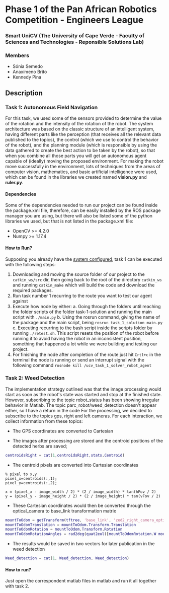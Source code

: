 # Phase 1 of the Pan African Robotics Competition - Engineers League
### Smart UniCV (The University of Cape Verde - Faculty of Sciences and Technologies - Reponsible Solutions Lab)

### Members
- Sónia Semedo
- Anaxímeno Brito
- Kennedy Pina

## Description

### Task 1: Autonomous Field Navigation

For this task, we used some of the sensors provided to determine the value of the rotation and the intensity of the rotation of the robot. The system architecture was based on the classic structure of an intelligent system, having different parts like the perception (that receives all the relevant data published to the topics), the control (which we use to control the behavior of the robot), and the planning module (which is responsible by using the data gathered to create the best action to be taken by the robot), so that when you combine all those parts you will get an autonomous agent capable of (ideally) moving the proposed environment. For making the robot move successfully in the environment, lots of techniques from the areas of computer vision, mathematics, and basic artificial intelligence were used, which can be found in the libraries we created named **vision.py** and **ruler.py**.

#### Dependencies
Some of the dependencies needed to run our project can be found inside the package.xml file, therefore, can be easily installed by the ROS package manager you are using, but there will also be listed some of the python libraries we used, but that is not listed in the package.xml file:

- OpenCV >= 4.2.0
- Numpy >= 1.17.4

#### How to Run?
Supposing you already have the [system configured](https://parc-robotics.github.io/documentation-2023/getting-started-tutorials/setting-up-your-pc/), task 1 can be executed with the following steps:

1. Downloading and moving the source folder of our project to the `catkin_ws/src` dir, then going back to the root of the directory `catkin_ws` and running `catkin_make` which will build the code and download the required packages.
2. Run task number 1 recurring to the route you want to test our agent against
3. Execute how node by either:
a. Going through the folders until reaching the folder scripts of the folder task-1-solution and running the main script with `./main.py`
b. Using the rosrun command, giving the name of the package and the main script, being `rosrun task_1_solution main.py`
c. Executing recurring to the bash script inside the scripts folder by running `./retest.sh`. This script resets the position of the robot before running it to avoid having the robot in an inconsistent position, something that happened a lot while we were building and testing our project.
4. For finishing the node after completion of the route just hit `Crtl+c` in the terminal the node is running or send an interrupt signal with the following command `rosnode kill /ucv_task_1_solver_robot_agent`


### Task 2: Weed Detection

The implementation strategy outlined was that the image processing would start as soon as the robot's state was started and stop at the finished state.
However, subscribing to the topic robot_status has been showing irregular behavior in Matlab.
The topic parc_robot/weed_detection doesn't appear either, so I have a return in the code
For the processing, we decided to subscribe to the topics gps, right and left cameras.
For each interaction, we collect information from these topics:

- The GPS coordinates are converted to Cartesian

- The images after processing are stored and the centroid positions of the detected herbs are saved;
```matlab
centroidsRight = cat(1,centroidsRight,stats.Centroid)
```

- The centroid pixels are converted into Cartesian coordinates
```mathlab
% pixel to x,y
pixel_x=centroids(:,1);
pixel_y=centroids(:,2);

x = (pixel_x - image_width / 2) * (2 / image_width) * tan(hFov / 2)
y = (pixel_y - image_height / 2) * (2 / image_height) * tan(vFov / 2)

```

- These Cartesian coordinates would then be converted through the optical_camera to base_link transformation matrix
```matlab
mountToOdom = getTransform(tftree, 'base_link', 'zed2_right_camera_optical_frame');
mountToOdomTranslation = mountToOdom.Transform.Translation
mountToOdomRotation = mountToOdom.Transform.Rotation
mountToOdomRotationAngles = rad2deg(quat2eul([mountToOdomRotation.W mountToOdomRotation.X mountToOdomRotation.Y mountToOdomRotation.Z]))
```
- The results would be saved in two vectors for later publication in the weed detection
```matlab
Weed_detection = cat(1, Weed_detection, Weed_detection)
```

#### How to run?
Just open the correspondent matlab files in matlab and run it all together with task 2. 

